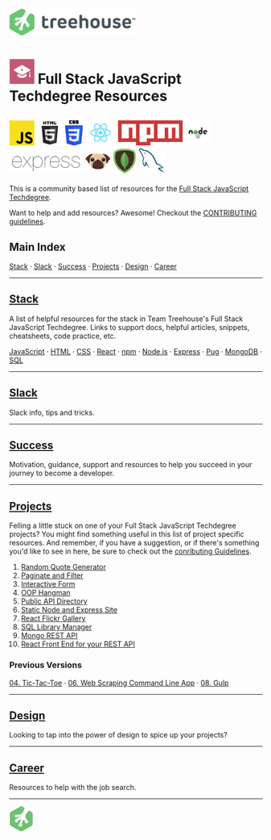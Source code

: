 # ![Treehouse Logo](repo-imgs/treehouse_and_logo.png "Team Treehouse")

# ![Full Stack JavaScript Techdegree](repo-imgs/fsjs.png "FSJS") Full Stack JavaScript Techdegree Resources

## ![JavaScript](repo-imgs/js.png "JavaScript") ![HTML](repo-imgs/html.png "HTML") ![CSS](repo-imgs/css.png "CSS") ![React](repo-imgs/react.png "React") ![npm](repo-imgs/npm.png "npm") ![Node](repo-imgs/node.png "Node") ![Express](repo-imgs/express.png "Express") ![Pug](repo-imgs/pug.png "Pug") ![Mongo](repo-imgs/mongo.png "Mongo") ![SQL](repo-imgs/sql.png "SQL")

This is a community based list of resources for the [Full Stack JavaScript Techdegree](https://www.teamtreehouse.com).

Want to help and add resources? Awesome! Checkout the [CONTRIBUTING guidelines](CONTRIBUTING.md).

## Main Index

[Stack](lists/stack.md) ·
[Slack](lists/slack.md) ·
[Success](lists/success.md) ·
[Projects](lists/projects.md) ·
[Design](lists/design.md) ·
[Career](lists/career.md)


-------

## [Stack](lists/stack.md)

A list of helpful resources for the stack in Team Treehouse's Full Stack JavaScript Techdegree.  Links to support docs, helpful articles, snippets, cheatsheets, code practice, etc.

[JavaScript](lists/stack.md/#javascript) ·
[HTML](lists/stack.md/#html) ·
[CSS](lists/stack.md/#css) ·
[React](lists/stack.md/#react) ·
[npm](lists/stack.md/#npm) ·
[Node.js](lists/stack.md/#node.js) ·
[Express](lists/stack.md/#express) ·
[Pug](lists/stack.md/#pug) ·
[MongoDB](lists/stack.md/#mongodb) ·
[SQL](lists/stack.md/#sql)

-------

## [Slack](lists/slack.md)

Slack info, tips and tricks.

-------

## [Success](lists/success.md)

Motivation, guidance, support and resources to help you succeed in your journey to become a developer.

-------

## [Projects](lists/projects.md)

Felling a little stuck on one of your Full Stack JavaScript Techdegree projects?  You might find something useful in this list of project specific resources.  And remember, if you have a suggestion, or if there's something you'd like to see in here, be sure to check out the [conributing Guidelines](CONTRIBUTING.md).

1. [Random Quote Generator](lists/projects/#1-Random)
2. [Paginate and Filter](lists/projects/#2-Paginate)
3. [Interactive Form](lists/projects/#3-Interactive)
4. [OOP Hangman](lists/projects/#4-OOP)
5. [Public API Directory](lists/projects/#5-Public)
6. [Static Node and Express Site](lists/projects/#6-Static)
7. [React Flickr Gallery](lists/projects/#7-React)
8. [SQL Library Manager](lists/projects/#8-SQL)
9. [Mongo REST API](lists/projects/#9-Mongo)
10. [React Front End for your REST API](lists/projects/#0-React)

### Previous Versions
[04. Tic-Tac-Toe](lists/projects/#04-Tic-Tac-Toe) ·
[06. Web Scraping Command Line App](lists/projects/#06-Web) ·
[08. Gulp](lists/projects/#08-Gulp)

-------

## [Design](lists/design.md)

Looking to tap into the power of design to spice up your projects?

-------

## [Career](lists/career.md)

Resources to help with the job search.

-------

![Treehouse Logo](repo-imgs/frogprint.png "Team Treehouse")